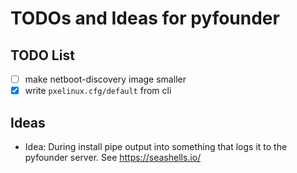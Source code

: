 # TODOs and Ideas for pyfounder

## TODO List

- [ ] make netboot-discovery image smaller
- [x] write `pxelinux.cfg/default` from cli

## Ideas

- Idea: During install pipe output into something that logs it to the pyfounder server. See https://seashells.io/
